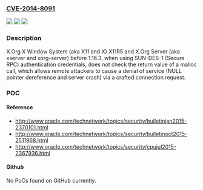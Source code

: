 ### [CVE-2014-8091](https://cve.mitre.org/cgi-bin/cvename.cgi?name=CVE-2014-8091)
![](https://img.shields.io/static/v1?label=Product&message=n%2Fa&color=blue)
![](https://img.shields.io/static/v1?label=Version&message=n%2Fa&color=blue)
![](https://img.shields.io/static/v1?label=Vulnerability&message=n%2Fa&color=brighgreen)

### Description

X.Org X Window System (aka X11 and X) X11R5 and X.Org Server (aka xserver and xorg-server) before 1.16.3, when using SUN-DES-1 (Secure RPC) authentication credentials, does not check the return value of a malloc call, which allows remote attackers to cause a denial of service (NULL pointer dereference and server crash) via a crafted connection request.

### POC

#### Reference
- http://www.oracle.com/technetwork/topics/security/bulletinjan2015-2370101.html
- http://www.oracle.com/technetwork/topics/security/bulletinoct2015-2511968.html
- http://www.oracle.com/technetwork/topics/security/cpujul2015-2367936.html

#### Github
No PoCs found on GitHub currently.

